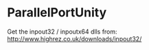 # ParallelPortUnity

Get the inpout32 / inpoutx64 dlls from:
http://www.highrez.co.uk/downloads/inpout32/